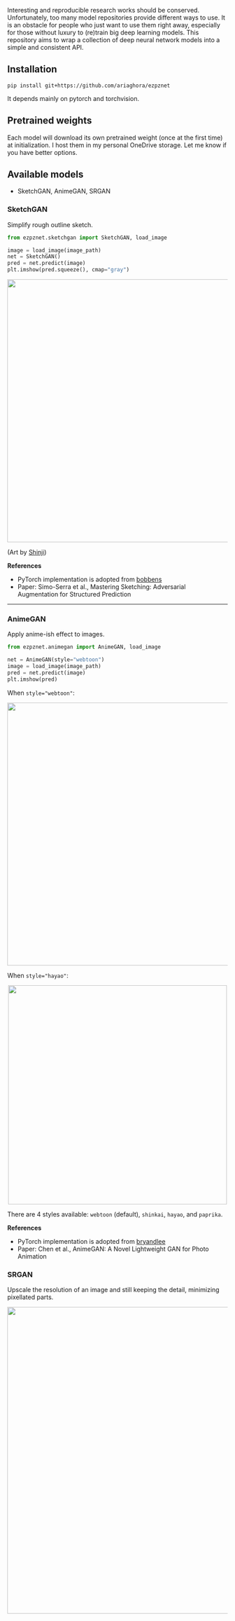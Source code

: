 Interesting and reproducible research works should be conserved.
Unfortunately, too many model repositories provide different ways to use.
It is an obstacle for people who just want to use them right away, especially for those without luxury to (re)train big deep learning models.
This repository aims to wrap a collection of deep neural network models into a simple and consistent API.

## Installation

```
pip install git+https://github.com/ariaghora/ezpznet
```
It depends mainly on pytorch and torchvision. 

## Pretrained weights
Each model will download its own pretrained weight (once at the first time) at initialization.
I host them in my personal OneDrive storage. 
Let me know if you have better options.

## Available models

- SketchGAN, AnimeGAN, SRGAN

### SketchGAN

Simplify rough outline sketch.

```python
from ezpznet.sketchgan import SketchGAN, load_image

image = load_image(image_path)
net = SketchGAN()
pred = net.predict(image)
plt.imshow(pred.squeeze(), cmap="gray")
```

<p align="center">
  <img src="https://i.ibb.co/QM8Z9Tb/shinji.png" width=600/>
<p>

(Art by [Shinji](https://artbyshinji.tumblr.com))

  **References**
  - PyTorch implementation is adopted from [bobbens](https://github.com/bobbens/sketch_simplification/)
  - Paper: Simo-Serra et al., Mastering Sketching: Adversarial Augmentation for Structured Prediction

---
  
  
### AnimeGAN

  Apply anime-ish effect to images.

  ```python
  from ezpznet.animegan import AnimeGAN, load_image

  net = AnimeGAN(style="webtoon")
  image = load_image(image_path)
  pred = net.predict(image)
  plt.imshow(pred)
  ```
  When `style="webtoon"`:

  <p align="center">
    <img src="https://i.ibb.co/c871Qjc/elon.png" width=600/>
  <p>

  When `style="hayao"`:

  <p align="center">
    <img src="https://i.ibb.co/wNjc8x6/hayao.png" width=500/>
  <p>


  There are 4 styles available: `webtoon` (default), `shinkai`, `hayao`, and `paprika`.
  
  **References**
  - PyTorch implementation is adopted from [bryandlee](https://github.com/bryandlee/animegan2-pytorch)
  - Paper: Chen et al., AnimeGAN: A Novel Lightweight GAN for Photo Animation
  
### SRGAN
    
  Upscale the resolution of an image and still keeping the detail, minimizing pixellated parts.

  <p align="center">
    <img src="https://i.ibb.co/FkpkdBK/sr-comparison.png" width=700/>
  <p>
    
